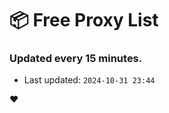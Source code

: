 # :package: Free Proxy List
### Updated every 15 minutes.

- Last updated: `2024-10-31 23:44`

:heart:
